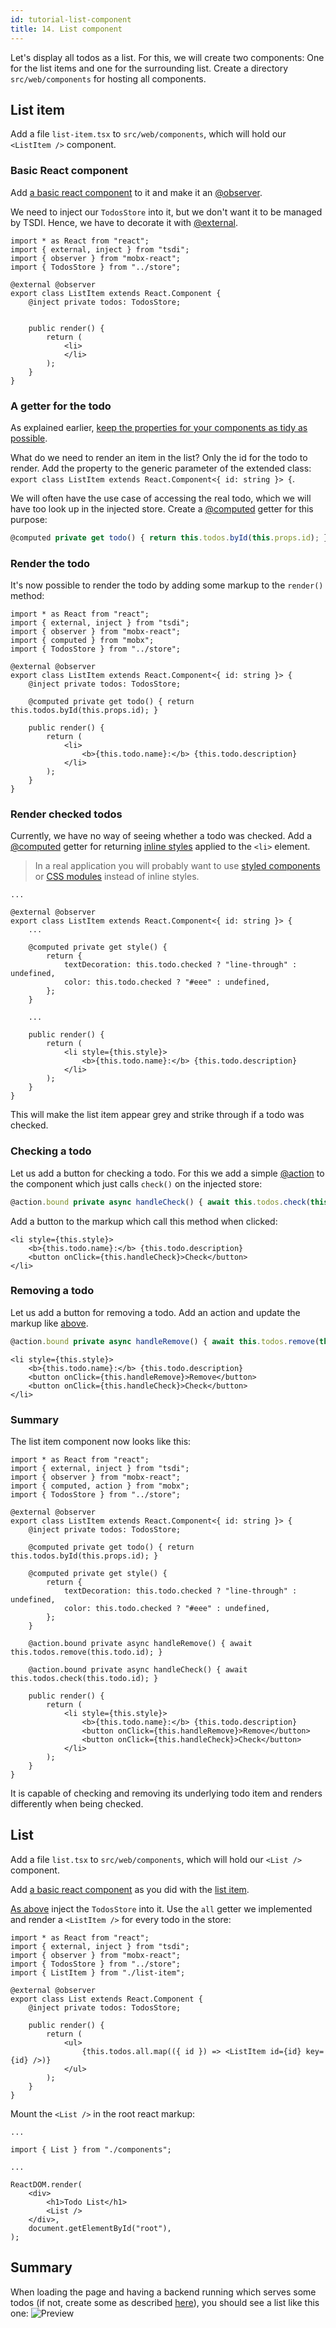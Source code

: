 ```yaml
---
id: tutorial-list-component
title: 14. List component
---
```


Let's display all todos as a list.
For this, we will create two components: One for the list items and one for the surrounding list.
Create a directory `src/web/components` for hosting all components.

## List item

Add a file `list-item.tsx` to `src/web/components`, which will hold our `<ListItem />` component.

### Basic React component

Add [a basic react component](https://reactjs.org/docs/react-component.html) to it and make it an [@observer](https://mobx.js.org/refguide/observer-component.html).

We need to inject our `TodosStore` into it, but we don't want it to be managed by TSDI. Hence, we have to decorate it with [@external](https://tsdi.js.org/docs/en/features.html#externals).

```tsx
import * as React from "react";
import { external, inject } from "tsdi";
import { observer } from "mobx-react";
import { TodosStore } from "../store";

@external @observer
export class ListItem extends React.Component {
    @inject private todos: TodosStore;


    public render() {
        return (
            <li>
            </li>
        );
    }
}
```

### A getter for the todo

As explained earlier, [keep the properties for your components as tidy as possible](introduction-architectural-inspirations#don-t-mix-up-markup-and-dataflow).

What do we need to render an item in the list? Only the id for the todo to render.
Add the property to the generic parameter of the extended class: `export class ListItem extends React.Component<{ id: string }> {`.

We will often have the use case of accessing the real todo, which we will have too look up in the injected store. Create a [@computed](https://mobx.js.org/refguide/computed-decorator.html) getter for this purpose:

```typescript
@computed private get todo() { return this.todos.byId(this.props.id); }
```

### Render the todo

It's now possible to render the todo by adding some markup to the `render()` method:

```tsx
import * as React from "react";
import { external, inject } from "tsdi";
import { observer } from "mobx-react";
import { computed } from "mobx";
import { TodosStore } from "../store";

@external @observer
export class ListItem extends React.Component<{ id: string }> {
    @inject private todos: TodosStore;

    @computed private get todo() { return this.todos.byId(this.props.id); }

    public render() {
        return (
            <li>
                <b>{this.todo.name}:</b> {this.todo.description}
            </li>
        );
    }
}
```

### Render checked todos

Currently, we have no way of seeing whether a todo was checked.
Add a [@computed](https://mobx.js.org/refguide/computed-decorator.html) getter for returning [inline styles](https://reactjs.org/docs/dom-elements.html#style) applied to the `<li>` element.

> In a real application you will probably want to use [styled components](https://www.styled-components.com/) or [CSS modules](https://github.com/css-modules/css-modules) instead of inline styles.

```tsx
...

@external @observer
export class ListItem extends React.Component<{ id: string }> {
    ...

    @computed private get style() {
        return {
            textDecoration: this.todo.checked ? "line-through" : undefined,
            color: this.todo.checked ? "#eee" : undefined,
        };
    }

    ...

    public render() {
        return (
            <li style={this.style}>
                <b>{this.todo.name}:</b> {this.todo.description}
            </li>
        );
    }
}
```

This will make the list item appear grey and strike through if a todo was checked.

### Checking a todo

Let us add a button for checking a todo.
For this we add a simple [@action](https://mobx.js.org/refguide/action.html) to the component which just calls `check()` on the injected store:

```typescript
@action.bound private async handleCheck() { await this.todos.check(this.todo.id); }
```

Add a button to the markup which call this method when clicked:


```tsx
<li style={this.style}>
    <b>{this.todo.name}:</b> {this.todo.description}
    <button onClick={this.handleCheck}>Check</button>
</li>
```

### Removing a todo

Let us add a button for removing a todo.
Add an action and update the markup like [above](#checking-a-todo).

```typescript
@action.bound private async handleRemove() { await this.todos.remove(this.todo.id); }
```

```tsx
<li style={this.style}>
    <b>{this.todo.name}:</b> {this.todo.description}
    <button onClick={this.handleRemove}>Remove</button>
    <button onClick={this.handleCheck}>Check</button>
</li>
```

### Summary

The list item component now looks like this:

```tsx
import * as React from "react";
import { external, inject } from "tsdi";
import { observer } from "mobx-react";
import { computed, action } from "mobx";
import { TodosStore } from "../store";

@external @observer
export class ListItem extends React.Component<{ id: string }> {
    @inject private todos: TodosStore;

    @computed private get todo() { return this.todos.byId(this.props.id); }

    @computed private get style() {
        return {
            textDecoration: this.todo.checked ? "line-through" : undefined,
            color: this.todo.checked ? "#eee" : undefined,
        };
    }

    @action.bound private async handleRemove() { await this.todos.remove(this.todo.id); }

    @action.bound private async handleCheck() { await this.todos.check(this.todo.id); }

    public render() {
        return (
            <li style={this.style}>
                <b>{this.todo.name}:</b> {this.todo.description}
                <button onClick={this.handleRemove}>Remove</button>
                <button onClick={this.handleCheck}>Check</button>
            </li>
        );
    }
}
```

It is capable of checking and removing its underlying todo item and renders differently when being checked.

## List

Add a file `list.tsx` to `src/web/components`, which will hold our `<List />` component.

Add [a basic react component](https://reactjs.org/docs/react-component.html) as you did with the [list item](#list-item).

[As above](#list-item) inject the `TodosStore` into it. Use the `all` getter we implemented and render a `<ListItem />` for every todo in the store:

```tsx
import * as React from "react";
import { external, inject } from "tsdi";
import { observer } from "mobx-react";
import { TodosStore } from "../store";
import { ListItem } from "./list-item";

@external @observer
export class List extends React.Component {
    @inject private todos: TodosStore;

    public render() {
        return (
            <ul>
                {this.todos.all.map(({ id }) => <ListItem id={id} key={id} />)}
            </ul>
        );
    }
}
```

Mount the `<List />` in the root react markup:

```tsx
...

import { List } from "./components";

...

ReactDOM.render(
    <div>
        <h1>Todo List</h1>
        <List />
    </div>,
    document.getElementById("root"),
);
```

## Summary

When loading the page and having a backend running which serves some todos (if not, create some as described [here](http://localhost:3000/hyrest/docs/tutorial-compile-backend#create-a-todo)), you should see a list like this one:
![Preview](assets/tutorial-list-preview.png)
